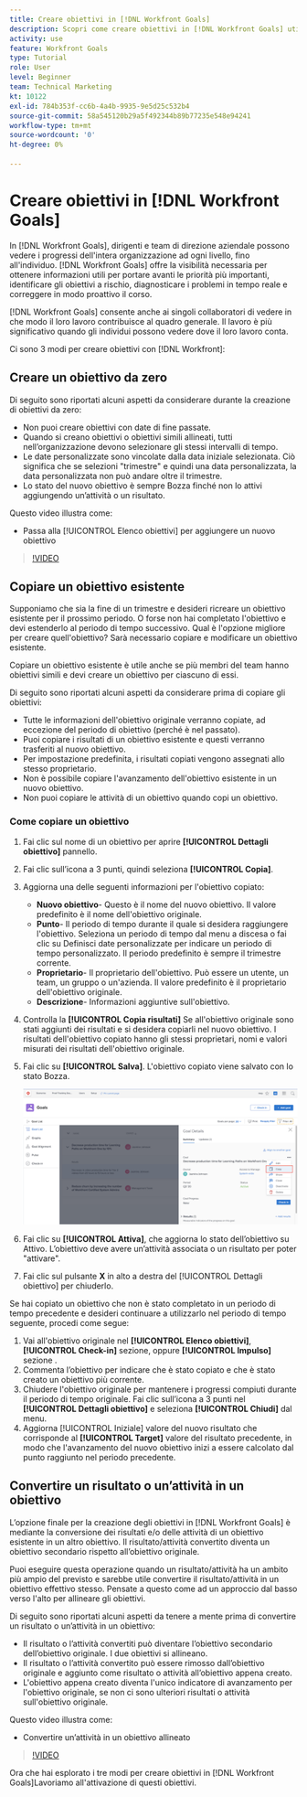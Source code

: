 ```yaml
---
title: Creare obiettivi in [!DNL Workfront Goals]
description: Scopri come creare obiettivi in [!DNL Workfront Goals] utilizzando tre opzioni diverse.
activity: use
feature: Workfront Goals
type: Tutorial
role: User
level: Beginner
team: Technical Marketing
kt: 10122
exl-id: 784b353f-cc6b-4a4b-9935-9e5d25c532b4
source-git-commit: 58a545120b29a5f492344b89b77235e548e94241
workflow-type: tm+mt
source-wordcount: '0'
ht-degree: 0%

---
```


# Creare obiettivi in [!DNL Workfront Goals]

In [!DNL Workfront Goals], dirigenti e team di direzione aziendale possono vedere i progressi dell&#39;intera organizzazione ad ogni livello, fino all&#39;individuo. [!DNL Workfront Goals] offre la visibilità necessaria per ottenere informazioni utili per portare avanti le priorità più importanti, identificare gli obiettivi a rischio, diagnosticare i problemi in tempo reale e correggere in modo proattivo il corso.

[!DNL Workfront Goals] consente anche ai singoli collaboratori di vedere in che modo il loro lavoro contribuisce al quadro generale. Il lavoro è più significativo quando gli individui possono vedere dove il loro lavoro conta.

Ci sono 3 modi per creare obiettivi con [!DNL Workfront]:

## Creare un obiettivo da zero

Di seguito sono riportati alcuni aspetti da considerare durante la creazione di obiettivi da zero:

* Non puoi creare obiettivi con date di fine passate.
* Quando si creano obiettivi o obiettivi simili allineati, tutti nell’organizzazione devono selezionare gli stessi intervalli di tempo.
* Le date personalizzate sono vincolate dalla data iniziale selezionata. Ciò significa che se selezioni &quot;trimestre&quot; e quindi una data personalizzata, la data personalizzata non può andare oltre il trimestre.
* Lo stato del nuovo obiettivo è sempre Bozza finché non lo attivi aggiungendo un’attività o un risultato.

Questo video illustra come:

* Passa alla [!UICONTROL Elenco obiettivi] per aggiungere un nuovo obiettivo

>[!VIDEO](https://video.tv.adobe.com/v/335191/?quality=12)

## Copiare un obiettivo esistente

Supponiamo che sia la fine di un trimestre e desideri ricreare un obiettivo esistente per il prossimo periodo. O forse non hai completato l&#39;obiettivo e devi estenderlo al periodo di tempo successivo. Qual è l&#39;opzione migliore per creare quell&#39;obiettivo? Sarà necessario copiare e modificare un obiettivo esistente.

Copiare un obiettivo esistente è utile anche se più membri del team hanno obiettivi simili e devi creare un obiettivo per ciascuno di essi.

Di seguito sono riportati alcuni aspetti da considerare prima di copiare gli obiettivi:

* Tutte le informazioni dell&#39;obiettivo originale verranno copiate, ad eccezione del periodo di obiettivo (perché è nel passato).
* Puoi copiare i risultati di un obiettivo esistente e questi verranno trasferiti al nuovo obiettivo.
* Per impostazione predefinita, i risultati copiati vengono assegnati allo stesso proprietario.
* Non è possibile copiare l&#39;avanzamento dell&#39;obiettivo esistente in un nuovo obiettivo.
* Non puoi copiare le attività di un obiettivo quando copi un obiettivo.

### Come copiare un obiettivo

1. Fai clic sul nome di un obiettivo per aprire **[!UICONTROL Dettagli obiettivo]** pannello.
1. Fai clic sull’icona a 3 punti, quindi seleziona **[!UICONTROL Copia]**.
1. Aggiorna una delle seguenti informazioni per l&#39;obiettivo copiato:
   * **Nuovo obiettivo**- Questo è il nome del nuovo obiettivo. Il valore predefinito è il nome dell&#39;obiettivo originale.
   * **Punto**- Il periodo di tempo durante il quale si desidera raggiungere l&#39;obiettivo. Seleziona un periodo di tempo dal menu a discesa o fai clic su Definisci date personalizzate per indicare un periodo di tempo personalizzato. Il periodo predefinito è sempre il trimestre corrente.
   * **Proprietario**- Il proprietario dell&#39;obiettivo. Può essere un utente, un team, un gruppo o un&#39;azienda. Il valore predefinito è il proprietario dell&#39;obiettivo originale.
   * **Descrizione**- Informazioni aggiuntive sull&#39;obiettivo.

1. Controlla la **[!UICONTROL Copia risultati]** Se all&#39;obiettivo originale sono stati aggiunti dei risultati e si desidera copiarli nel nuovo obiettivo. I risultati dell&#39;obiettivo copiato hanno gli stessi proprietari, nomi e valori misurati dei risultati dell&#39;obiettivo originale.

1. Fai clic su **[!UICONTROL Salva]**. L&#39;obiettivo copiato viene salvato con lo stato Bozza.

   ![Un&#39;immagine del [!UICONTROL Dettagli obiettivo] pannello in [!DNL Workfront Goals] con [!UICONTROL Copia] opzione](assets/03-workfront-goals-copy-a-goal.png)

1. Fai clic su **[!UICONTROL Attiva]**, che aggiorna lo stato dell’obiettivo su Attivo. L’obiettivo deve avere un’attività associata o un risultato per poter &quot;attivare&quot;.

1. Fai clic sul pulsante **X** in alto a destra del [!UICONTROL Dettagli obiettivo] per chiuderlo.

Se hai copiato un obiettivo che non è stato completato in un periodo di tempo precedente e desideri continuare a utilizzarlo nel periodo di tempo seguente, procedi come segue:

1. Vai all&#39;obiettivo originale nel **[!UICONTROL Elenco obiettivi]**, **[!UICONTROL Check-in]** sezione, oppure **[!UICONTROL Impulso]** sezione .
1. Commenta l’obiettivo per indicare che è stato copiato e che è stato creato un obiettivo più corrente.
1. Chiudere l&#39;obiettivo originale per mantenere i progressi compiuti durante il periodo di tempo originale. Fai clic sull’icona a 3 punti nel **[!UICONTROL Dettagli obiettivo]** e seleziona **[!UICONTROL Chiudi]** dal menu.
1. Aggiorna [!UICONTROL Iniziale] valore del nuovo risultato che corrisponde al **[!UICONTROL Target]** valore del risultato precedente, in modo che l&#39;avanzamento del nuovo obiettivo inizi a essere calcolato dal punto raggiunto nel periodo precedente.

## Convertire un risultato o un’attività in un obiettivo

L’opzione finale per la creazione degli obiettivi in [!DNL Workfront Goals] è mediante la conversione dei risultati e/o delle attività di un obiettivo esistente in un altro obiettivo. Il risultato/attività convertito diventa un obiettivo secondario rispetto all’obiettivo originale.

Puoi eseguire questa operazione quando un risultato/attività ha un ambito più ampio del previsto e sarebbe utile convertire il risultato/attività in un obiettivo effettivo stesso. Pensate a questo come ad un approccio dal basso verso l&#39;alto per allineare gli obiettivi.

Di seguito sono riportati alcuni aspetti da tenere a mente prima di convertire un risultato o un’attività in un obiettivo:

* Il risultato o l’attività convertiti può diventare l’obiettivo secondario dell’obiettivo originale. I due obiettivi si allineano.
* Il risultato o l’attività convertito può essere rimosso dall’obiettivo originale e aggiunto come risultato o attività all’obiettivo appena creato.
* L&#39;obiettivo appena creato diventa l&#39;unico indicatore di avanzamento per l&#39;obiettivo originale, se non ci sono ulteriori risultati o attività sull&#39;obiettivo originale.

Questo video illustra come:

* Convertire un’attività in un obiettivo allineato

>[!VIDEO](https://video.tv.adobe.com/v/335192/?quality=12)

Ora che hai esplorato i tre modi per creare obiettivi in [!DNL Workfront Goals]Lavoriamo all&#39;attivazione di questi obiettivi.
